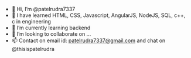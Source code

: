 - 👋 Hi, I’m @patelrudra7337
- 👀 I have learned HTML, CSS, Javascript, AngularJS, NodeJS, SQL, c++, c in engineering
- 🌱 I’m currently learning backend
- 💞️ I’m looking to collaborate on ...
- 📫 Contact on email id: patelrudra7337@gmail.com and chat on @thisispatelrudra

<!---
patelrudra7337/patelrudra7337 is a ✨ special ✨ repository because its `README.md` (this file) appears on your GitHub profile.
You can click the Preview link to take a look at your changes.
--->
